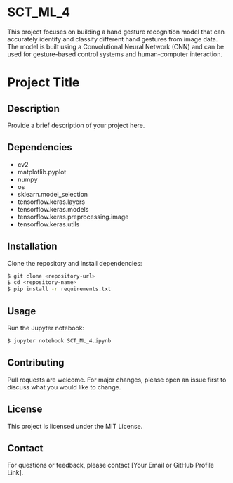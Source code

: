 # SCT_ML_4
This project focuses on building a hand gesture recognition model that can accurately identify and classify different hand gestures from image data. The model is built using a Convolutional Neural Network (CNN) and can be used for gesture-based control systems and human-computer interaction.
# Project Title

## Description
Provide a brief description of your project here.

## Dependencies
- cv2
- matplotlib.pyplot
- numpy
- os
- sklearn.model_selection
- tensorflow.keras.layers
- tensorflow.keras.models
- tensorflow.keras.preprocessing.image
- tensorflow.keras.utils

## Installation
Clone the repository and install dependencies:
```bash
$ git clone <repository-url>
$ cd <repository-name>
$ pip install -r requirements.txt
```

## Usage
Run the Jupyter notebook:
```bash
$ jupyter notebook SCT_ML_4.ipynb
```

## Contributing
Pull requests are welcome. For major changes, please open an issue first to discuss what you would like to change.

## License
This project is licensed under the MIT License.

## Contact
For questions or feedback, please contact [Your Email or GitHub Profile Link].
